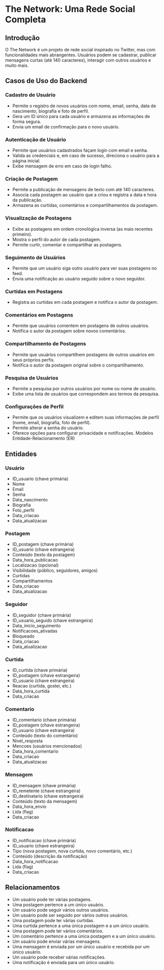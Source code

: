 # The Network: Uma Rede Social Completa

## Introdução

O The Network é um projeto de rede social inspirado no Twitter, mas com funcionalidades mais abrangentes. Usuários podem se cadastrar, publicar mensagens curtas (até 140 caracteres), interagir com outros usuários e muito mais.

## Casos de Uso do Backend

### Cadastro de Usuário

- Permite o registro de novos usuários com nome, email, senha, data de nascimento, biografia e foto de perfil.
- Gera um ID único para cada usuário e armazena as informações de forma segura.
- Envia um email de confirmação para o novo usuário.

### Autenticação de Usuário

- Permite que usuários cadastrados façam login com email e senha.
- Valida as credenciais e, em caso de sucesso, direciona o usuário para a página inicial.
- Exibe mensagem de erro em caso de login falho.

### Criação de Postagem

- Permite a publicação de mensagens de texto com até 140 caracteres.
- Associa cada postagem ao usuário que a criou e registra a data e hora da publicação.
- Armazena as curtidas, comentários e compartilhamentos da postagem.

### Visualização de Postagens

- Exibe as postagens em ordem cronológica inversa (as mais recentes primeiro).
- Mostra o perfil do autor de cada postagem.
- Permite curtir, comentar e compartilhar as postagens.

### Seguimento de Usuários

- Permite que um usuário siga outro usuário para ver suas postagens no feed.
- Envia uma notificação ao usuário seguido sobre o novo seguidor.

### Curtidas em Postagens

- Registra as curtidas em cada postagem e notifica o autor da postagem.

### Comentários em Postagens

- Permite que usuários comentem em postagens de outros usuários.
- Notifica o autor da postagem sobre novos comentários.

### Compartilhamento de Postagens

- Permite que usuários compartilhem postagens de outros usuários em seus próprios perfis.
- Notifica o autor da postagem original sobre o compartilhamento.

### Pesquisa de Usuários

- Permite a pesquisa por outros usuários por nome ou nome de usuário.
- Exibe uma lista de usuários que correspondem aos termos da pesquisa.

### Configurações de Perfil

- Permite que os usuários visualizem e editem suas informações de perfil (nome, email, biografia, foto de perfil).
- Permite alterar a senha do usuário.
- Oferece opções para configurar privacidade e notificações.
Modelos Entidade-Relacionamento (ER)

## Entidades

### Usuário

- ID_usuario (chave primária)
- Nome
- Email
- Senha
- Data_nascimento
- Biografia
- Foto_perfil
- Data_criacao
- Data_atualizacao

### Postagem

- ID_postagem (chave primária)
- ID_usuario (chave estrangeira)
- Conteúdo (texto da postagem)
- Data_hora_publicacao
- Localizacao (opcional)
- Visibilidade (público, seguidores, amigos)
- Curtidas
- Compartilhamentos
- Data_criacao
- Data_atualizacao

### Seguidor

- ID_seguidor (chave primária)
- ID_usuario_seguido (chave estrangeira)
- Data_inicio_seguimento
- Notificacoes_ativadas
- Bloqueado
- Data_criacao
- Data_atualizacao

### Curtida

- ID_curtida (chave primária)
- ID_postagem (chave estrangeira)
- ID_usuario (chave estrangeira)
- Reacao (curtida, gostei, etc.)
- Data_hora_curtida
- Data_criacao

### Comentario

- ID_comentario (chave primária)
- ID_postagem (chave estrangeira)
- ID_usuario (chave estrangeira)
- Conteúdo (texto do comentário)
- Nivel_resposta
- Mencoes (usuários mencionados)
- Data_hora_comentario
- Data_criacao
- Data_atualizacao

### Mensagem

- ID_mensagem (chave primária)
- ID_remetente (chave estrangeira)
- ID_destinatario (chave estrangeira)
- Conteúdo (texto da mensagem)
- Data_hora_envio
- Lida (flag)
- Data_criacao

### Notificacao

- ID_notificacao (chave primária)
- ID_usuario (chave estrangeira)
- Tipo (nova postagem, nova curtida, novo comentário, etc.)
- Conteúdo (descrição da notificação)
- Data_hora_notificacao
- Lida (flag)
- Data_criacao

## Relacionamentos

- Um usuário pode ter várias postagens.
- Uma postagem pertence a um único usuário.
- Um usuário pode seguir vários outros usuários.
- Um usuário pode ser seguido por vários outros usuários.
- Uma postagem pode ter várias curtidas.
- Uma curtida pertence a uma única postagem e a um único usuário.
- Uma postagem pode ter vários comentários.
- Um comentário pertence a uma única postagem e a um único usuário.
- Um usuário pode enviar várias mensagens.
- Uma mensagem é enviada por um único usuário e recebida por um único usuário.
- Um usuário pode receber várias notificações.
- Uma notificação é enviada para um único usuário.
